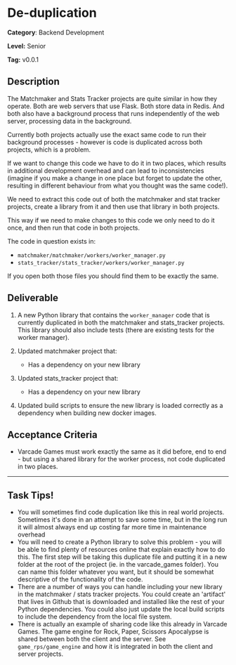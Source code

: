 # De-duplication

**Category**: Backend Development

**Level:** Senior

**Tag:** v0.0.1 

## Description
The Matchmaker and Stats Tracker projects are quite similar in how they operate. Both are web servers that use Flask. Both store data in Redis. And both also have a background process that runs independently of the web server, processing data in the background. 

Currently both projects actually use the exact same code to run their background processes - however is code is duplicated across both projects, which is a problem.

If we want to change this code we have to do it in two places, which results in additional development overhead and can lead to inconsistencies (imagine if you make a change in one place but forget to update the other, resulting in different behaviour from what you thought was the same code!).

We need to extract this code out of both the matchmaker and stat tracker projects, create a library from it and then use that library in both projects.

This way if we need to make changes to this code we only need to do it once, and then run that code in both projects.

The code in question exists in:

* `matchmaker/matchmaker/workers/worker_manager.py`
* `stats_tracker/stats_tracker/workers/worker_manager.py`

If you open both those files you should find them to be exactly the same.


## Deliverable
1. A new Python library that contains the `worker_manager` code that is currently duplicated in both the matchmaker and stats_tracker projects. This library should also include tests (there are existing tests for the worker manager).

2. Updated matchmaker project that:

	* Has a dependency on your new library

3. Updated stats_tracker project that:

	* Has a dependency on your new library

4. Updated build scripts to ensure the new library is loaded correctly as a dependency when building new docker images.

## Acceptance Criteria
* Varcade Games must work exactly the same as it did before, end to end - but using a shared library for the worker process, not code duplicated in two places. 

***

## Task Tips!
* You will sometimes find code duplication like this in real world projects. Sometimes it's done in an attempt to save some time, but in the long run it will almost always end up costing far more time in maintenance overhead
* You will need to create a Python library to solve this problem - you will be able to find plenty of resources online that explain exactly how to do this. The first step will be taking this duplicate file and putting it in a new folder at the root of the project (ie. in the varcade_games folder). You can name this folder whatever you want, but it should be somewhat descriptive of the functionality of the code.
* There are a number of ways you can handle including your new library in the matchmaker / stats tracker projects. You could create an 'artifact' that lives in Github that is downloaded and installed like the rest of your Python dependencies. You could also just update the local build scripts to include the dependency from the local file system.
* There is actually an example of sharing code like this already in Varcade Games. The game engine for Rock, Paper, Scissors Apocalypse is shared between both the client and the server. See `game_rps/game_engine` and how it is integrated in both the client and server projects.
